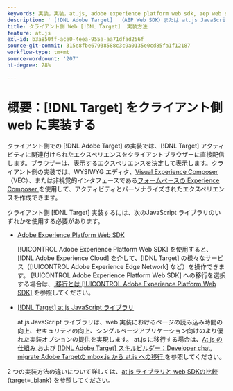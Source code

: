 ```yaml
---
keywords: 実装，実装，at.js, adobe experience platform web sdk, aep web sdk
description: ' [!DNL Adobe Target]  （AEP Web SDK）または at.js JavaScript ライブラリを使用してクライアントサイド Web に  [!DNL Adobe Experience Platform Web SDK]  を実装する方法を説明します。'
title: クライアント側 Web [!DNL Target]  実装方法
feature: at.js
exl-id: b3a850ff-ace0-4eea-955a-aa71dfad256f
source-git-commit: 315e8fbe67938588c3c9a0135e0cd85fa1f12187
workflow-type: tm+mt
source-wordcount: '207'
ht-degree: 28%

---
```


# 概要：[!DNL Target] をクライアント側 web に実装する

クライアント側での [!DNL Adobe Target] の実装では、[!DNL Target] アクティビティに関連付けられたエクスペリエンスをクライアントブラウザーに直接配信します。ブラウザーは、表示するエクスペリエンスを決定して表示します。クライアント側の実装では、WYSIWYG エディタ、[Visual Experience Composer](https://experienceleague.adobe.com/docs/target/using/experiences/vec/visual-experience-composer.html) （VEC）、または非視覚的インタフェースである[フォームベースの Experience Composer ](https://experienceleague.adobe.com/docs/target/using/experiences/form-experience-composer.html)を使用して、アクティビティとパーソナライズされたエクスペリエンスを作成できます。

クライアント側 [!DNL Target] 実装するには、次のJavaScript ライブラリのいずれかを使用する必要があります。

* [Adobe Experience Platform Web SDK](/help/dev/implement/client-side/aep-web-sdk/aep-web-sdk-overview.md)

  [!UICONTROL Adobe Experience Platform Web SDK] を使用すると、[!DNL Adobe Experience Cloud] を介して、[!DNL Target] の様々なサービス（[!UICONTROL Adobe Experience Edge Network] など）を操作できます。 [!UICONTROL Adobe Experience Platform Web SDK] への移行を選択する場合は、[ 移行とは [!UICONTROL Adobe Experience Platform Web SDK]](/help/dev/implement/client-side/aep-web-sdk/aep-web-sdk-overview.md) を参照してください。

* [[!DNL Target] at.js JavaScript ライブラリ](/help/dev/implement/client-side/atjs/how-atjs-works/overview.md)

  at.js JavaScript ライブラリは、web 実装におけるページの読み込み時間の向上、セキュリティの向上、シングルページアプリケーション向けのより優れた実装オプションの提供を実現します。 at.js に移行する場合は、[At.js の仕組み ](/help/dev/implement/client-side/atjs/how-atjs-works/overview.md) および [[!DNL Adobe Target]  スキルビルダー：Developer chat, migrate Adobe Targetの mbox.js から at.js への移行 ](https://seminars.adobeconnect.com/ptdo6mfo6qn6/?proto=true) を参照してください。


2 つの実装方法の違いについて詳しくは、[at.js ライブラリと web SDKの比較 ](https://experienceleague.adobe.com/en/docs/experience-platform/web-sdk/personalization/adobe-target/web-sdk-atjs-comparison){target=_blank} を参照してください。